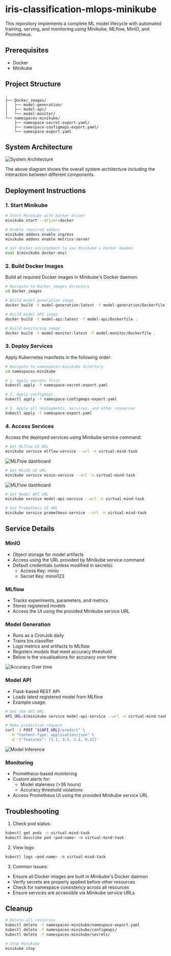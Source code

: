 # iris-classification-mlops-minikube

This repository implements a complete ML model lifecycle with automated training, serving, and monitoring using Minikube, MLflow, MinIO, and Prometheus.

## Prerequisites

- Docker
- Minikube

## Project Structure

```
.
├── Docker_images/
│   ├── model-generation/
│   ├── model-api/
│   └── model-monitor/
└── namespaces-minikube/
    ├── namespace-secret-export.yaml/
    ├── namespace-configmaps-export.yaml/
    └── namespace-export.yaml
```

## System Architecture

![System Architecture](images/Components_Diagram.png)

The above diagram shows the overall system architecture including the interaction between different components.
## Deployment Instructions

### 1. Start Minikube

```bash
# Start Minikube with Docker driver
minikube start --driver=docker

# Enable required addons
minikube addons enable ingress
minikube addons enable metrics-server

# Set Docker environment to use Minikube's Docker daemon
eval $(minikube docker-env)
```

### 2. Build Docker Images

Build all required Docker images in Minikube's Docker daemon:

```bash
# Navigate to Docker_images directory
cd Docker_images

# Build model generation image
docker build -t model-generation:latest -f model-generation/Dockerfile .

# Build model API image
docker build -t model-api:latest -f model-api/Dockerfile .

# Build monitoring image
docker build -t model-monitor:latest -f model-monitor/Dockerfile .
```

### 3. Deploy Services

Apply Kubernetes manifests in the following order:

```bash
# Navigate to namespaces-minikube directory
cd namespaces-minikube

# 1. Apply secrets first
kubectl apply -f namespace-secret-export.yaml

# 2. Apply configmaps
kubectl apply -f namespace-configmaps-export.yaml

# 3. Apply all deployments, services, and other resources
kubectl apply -f namespace-export.yaml
```

### 4. Access Services

Access the deployed services using Minikube service command:

```bash
# Get MLflow UI URL
minikube service mlflow-service --url -n virtual-mind-task
```
![MLFlow dashboard](images/mlflow_model_versions.PNG)

```bash
# Get MinIO UI URL
minikube service minio-service --url -n virtual-mind-task
```
![MLFlow dashboard](images/minio.PNG)

```bash
# Get Model API URL
minikube service model-api-service --url -n virtual-mind-task
```

```bash
# Get Prometheus UI URL
minikube service prometheus-service --url -n virtual-mind-task
```

## Service Details

### MinIO
- Object storage for model artifacts
- Access using the URL provided by Minikube service command
- Default credentials (unless modified in secrets):
  - Access Key: minio
  - Secret Key: minio123

### MLflow
- Tracks experiments, parameters, and metrics
- Stores registered models
- Access the UI using the provided Minikube service URL



### Model Generation
- Runs as a CronJob daily
- Trains Iris classifier
- Logs metrics and artifacts to MLflow
- Registers models that meet accuracy threshold
- Below is the visualisations for accuracy over time



![Accuracy Over time](images/accuracy_over_time.PNG)
### Model API
- Flask-based REST API
- Loads latest registered model from MLflow
- Example usage:
```bash
# Get the API URL
API_URL=$(minikube service model-api-service --url -n virtual-mind-task)

# Make prediction request
curl -X POST "${API_URL}/predict" \
  -H "Content-Type: application/json" \
  -d '{"features": [5.1, 3.5, 1.4, 0.2]}'
```
![Model Inference](images/model_API_inference.PNG)

### Monitoring
- Prometheus-based monitoring
- Custom alerts for:
  - Model staleness (>36 hours)
  - Accuracy threshold violations
- Access Prometheus UI using the provided Minikube service URL

## Troubleshooting

1. Check pod status:
```bash
kubectl get pods -n virtual-mind-task
kubectl describe pod <pod-name> -n virtual-mind-task
```

2. View logs:
```bash
kubectl logs <pod-name> -n virtual-mind-task
```

3. Common issues:
- Ensure all Docker images are built in Minikube's Docker daemon
- Verify secrets are properly applied before other resources
- Check for namespace consistency across all resources
- Ensure services are accessible via Minikube service URLs

## Cleanup

```bash
# Delete all resources
kubectl delete -f namespaces-minikube/namespace-export.yaml
kubectl delete -f namespaces-minikube/configmaps/
kubectl delete -f namespaces-minikube/secrets/

# Stop Minikube
minikube stop
```
